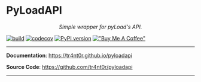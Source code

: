 # PyLoadAPI

<p align="center">
 <em>Simple wrapper for pyLoad's API.</em>
</p>

[![build](https://github.com/tr4nt0r/pyloadapi/workflows/Build/badge.svg)](https://github.com/tr4nt0r/pyloadapi/actions)
[![codecov](https://codecov.io/gh/tr4nt0r/pyloadapi/graph/badge.svg?token=SZDBSZGZE7)](https://codecov.io/gh/tr4nt0r/pyloadapi)
[![PyPI version](https://badge.fury.io/py/pyloadapi.svg)](https://badge.fury.io/py/pyloadapi)
[!["Buy Me A Coffee"](https://img.shields.io/badge/-buy_me_a%C2%A0coffee-gray?logo=buy-me-a-coffee)](https://www.buymeacoffee.com/tr4nt0r)


---

**Documentation**: <a href="https://tr4nt0r.github.io/pyloadapi" target="_blank">https://tr4nt0r.github.io/pyloadapi</a>

**Source Code**: <a href="https://github.com/tr4nt0r/pyloadapi" target="_blank">https://github.com/tr4nt0r/pyloadapi</a>

---
